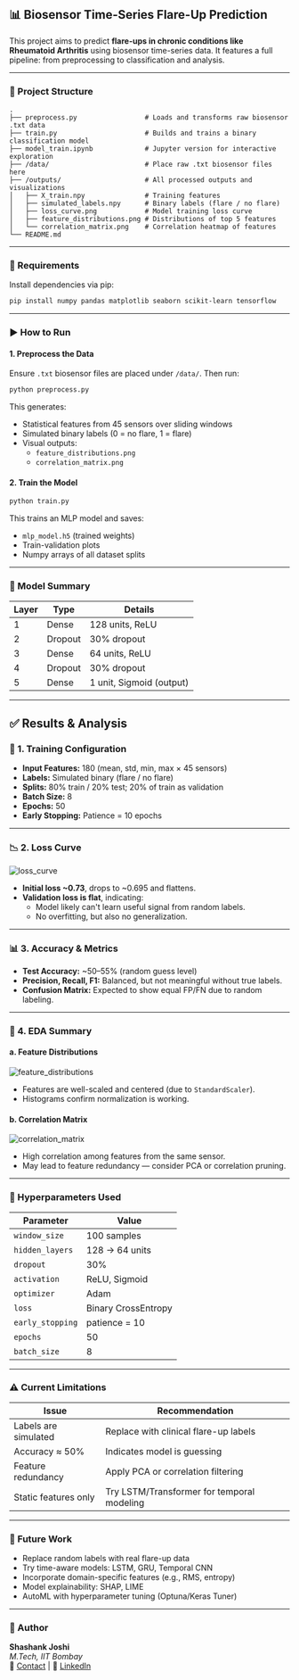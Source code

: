## 📊 Biosensor Time-Series Flare-Up Prediction

This project aims to predict **flare-ups in chronic conditions like Rheumatoid Arthritis** using biosensor time-series data. It features a full pipeline: from preprocessing to classification and analysis.

---

### 📁 Project Structure

```
.
├── preprocess.py                 # Loads and transforms raw biosensor .txt data
├── train.py                      # Builds and trains a binary classification model
├── model_train.ipynb             # Jupyter version for interactive exploration
├── /data/                        # Place raw .txt biosensor files here
├── /outputs/                     # All processed outputs and visualizations
│   ├── X_train.npy               # Training features
│   ├── simulated_labels.npy      # Binary labels (flare / no flare)
│   ├── loss_curve.png            # Model training loss curve
│   ├── feature_distributions.png # Distributions of top 5 features
│   └── correlation_matrix.png    # Correlation heatmap of features
└── README.md
```

---

### 🧰 Requirements

Install dependencies via pip:

```bash
pip install numpy pandas matplotlib seaborn scikit-learn tensorflow
```

---

### ▶️ How to Run

#### 1. Preprocess the Data

Ensure `.txt` biosensor files are placed under `/data/`. Then run:

```bash
python preprocess.py
```

This generates:
- Statistical features from 45 sensors over sliding windows
- Simulated binary labels (0 = no flare, 1 = flare)
- Visual outputs:
  - `feature_distributions.png`
  - `correlation_matrix.png`

#### 2. Train the Model

```bash
python train.py
```

This trains an MLP model and saves:
- `mlp_model.h5` (trained weights)
- Train-validation plots
- Numpy arrays of all dataset splits

---

### 🧠 Model Summary

| Layer | Type      | Details                 |
|-------|-----------|-------------------------|
| 1     | Dense     | 128 units, ReLU         |
| 2     | Dropout   | 30% dropout             |
| 3     | Dense     | 64 units, ReLU          |
| 4     | Dropout   | 30% dropout             |
| 5     | Dense     | 1 unit, Sigmoid (output)|

---

## ✅ Results & Analysis

### 🔢 1. Training Configuration
- **Input Features:** 180 (mean, std, min, max × 45 sensors)
- **Labels:** Simulated binary (flare / no flare)
- **Splits:** 80% train / 20% test; 20% of train as validation
- **Batch Size:** 8
- **Epochs:** 50
- **Early Stopping:** Patience = 10 epochs

---

### 📉 2. Loss Curve
![loss_curve](outputs/loss_curve.png)

- **Initial loss ~0.73**, drops to ~0.695 and flattens.
- **Validation loss is flat**, indicating:
  - Model likely can't learn useful signal from random labels.
  - No overfitting, but also no generalization.

---

### 📊 3. Accuracy & Metrics

- **Test Accuracy:** ~50–55% (random guess level)
- **Precision, Recall, F1:** Balanced, but not meaningful without true labels.
- **Confusion Matrix:** Expected to show equal FP/FN due to random labeling.

---

### 🧪 4. EDA Summary

#### a. Feature Distributions
![feature_distributions](outputs/feature_distributions.png)

- Features are well-scaled and centered (due to `StandardScaler`).
- Histograms confirm normalization is working.

#### b. Correlation Matrix
![correlation_matrix](outputs/correlation_matrix.png)

- High correlation among features from the same sensor.
- May lead to feature redundancy — consider PCA or correlation pruning.

---

### 📌 Hyperparameters Used

| Parameter           | Value            |
|---------------------|------------------|
| `window_size`       | 100 samples      |
| `hidden_layers`     | 128 → 64 units   |
| `dropout`           | 30%              |
| `activation`        | ReLU, Sigmoid    |
| `optimizer`         | Adam             |
| `loss`              | Binary CrossEntropy |
| `early_stopping`    | patience = 10    |
| `epochs`            | 50               |
| `batch_size`        | 8                |

---

### ⚠️ Current Limitations

| Issue | Recommendation |
|-------|----------------|
| Labels are simulated | Replace with clinical flare-up labels |
| Accuracy ≈ 50% | Indicates model is guessing |
| Feature redundancy | Apply PCA or correlation filtering |
| Static features only | Try LSTM/Transformer for temporal modeling |

---

### 🚀 Future Work

- Replace random labels with real flare-up data
- Try time-aware models: LSTM, GRU, Temporal CNN
- Incorporate domain-specific features (e.g., RMS, entropy)
- Model explainability: SHAP, LIME
- AutoML with hyperparameter tuning (Optuna/Keras Tuner)

---

### 👤 Author

**Shashank Joshi**  
*M.Tech, IIT Bombay*  
📧 [Contact](#) | 💼 [LinkedIn](#)
